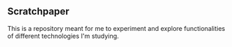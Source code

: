 ## Scratchpaper

This is a repository meant for me to experiment and explore functionalities of different technologies I'm studying.
